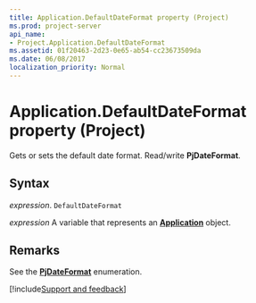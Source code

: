 ```yaml
---
title: Application.DefaultDateFormat property (Project)
ms.prod: project-server
api_name:
- Project.Application.DefaultDateFormat
ms.assetid: 01f20463-2d23-0e65-ab54-cc23673509da
ms.date: 06/08/2017
localization_priority: Normal
---
```



# Application.DefaultDateFormat property (Project)

Gets or sets the default date format. Read/write  **PjDateFormat**.


## Syntax

_expression_. `DefaultDateFormat`

_expression_ A variable that represents an **[Application](Project.Application.md)** object.


## Remarks

See the  **[PjDateFormat](Project.PjDateFormat.md)** enumeration.

[!include[Support and feedback](~/includes/feedback-boilerplate.md)]